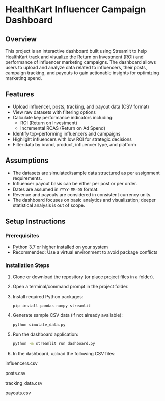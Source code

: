 # HealthKart Influencer Campaign Dashboard

## Overview
This project is an interactive dashboard built using Streamlit to help HealthKart track and visualize the Return on Investment (ROI) and performance of influencer marketing campaigns. The dashboard allows users to upload and analyze data related to influencers, their posts, campaign tracking, and payouts to gain actionable insights for optimizing marketing spend.

## Features
- Upload influencer, posts, tracking, and payout data (CSV format)
- View raw datasets with filtering options
- Calculate key performance indicators including:
  - ROI (Return on Investment)
  - Incremental ROAS (Return on Ad Spend)
- Identify top-performing influencers and campaigns
- Highlight influencers with low ROI for strategic decisions
- Filter data by brand, product, influencer type, and platform

## Assumptions
- The datasets are simulated/sample data structured as per assignment requirements.
- Influencer payout basis can be either per post or per order.
- Dates are assumed in `YYYY-MM-DD` format.
- Revenue and payouts are considered in consistent currency units.
- The dashboard focuses on basic analytics and visualization; deeper statistical analysis is out of scope.

## Setup Instructions

### Prerequisites
- Python 3.7 or higher installed on your system
- Recommended: Use a virtual environment to avoid package conflicts

### Installation Steps
1. Clone or download the repository (or place project files in a folder).

2. Open a terminal/command prompt in the project folder.

3. Install required Python packages:

   ```bash
   pip install pandas numpy streamlit

4. Generate sample CSV data (if not already available):

   ```bash
   python simulate_data.py

5. Run the dashboard application:

   ```bash
   python -m streamlit run dashboard.py

6. In the dashboard, upload the following CSV files:

influencers.csv

posts.csv

tracking_data.csv

payouts.csv

